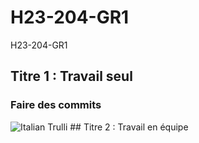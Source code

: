 # H23-204-GR1
H23-204-GR1
## Titre 1 : Travail seul
### Faire des commits
<img src="pic_trulli.jpg" alt="Italian Trulli">
## Titre 2 : Travail en équipe
